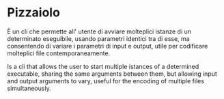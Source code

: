 # Pizzaiolo
È un cli che permette all' utente di avviare molteplici istanze di un determinato eseguibile, usando parametri identici tra di esse, ma consentendo di variare i parametri di input e output, utile per codificare molteplici file contemporaneamente.

Is a cli that allows the user to start multiple istances of a determined executable, sharing the same arguments between them, but allowing input and output arguments to vary, useful for the encoding of multiple files simultaneously.

